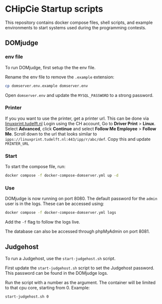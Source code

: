 # CHipCie Startup scripts

This repository contains docker compose files, shell scripts, and example environments to start systems used during the programming contests.

## DOMjudge

### env file

To run DOMjudge, first setup the the env file.

Rename the env file to remove the `.example` extension:
```bash
cp domserver.env.example domserver.env
```

Open `domserver.env` and update the `MYSQL_PASSWORD` to a strong password.

### Printer

If you you want to use the printer, get a printer url.
This can be done via [linuxprint.tudelft.nl](https://linuxprint.tudelft.nl)
Login using the CH account, Go to **Driver Print** > **Linux**.
Select **Advanced**, click **Continue** and select **Follow Me Employee** > **Follow Me**.
Scroll down to the url that looks similar to `ipps://linuxprint.tudelft.nl:443/ipp/r/abc/def`.
Copy this and update `PRINTER_URL`

### Start

To start the compose file, run:

```bash
docker compose -f docker-compose-domserver.yml up -d
```

### Use

DOMjudge is now running on port 8080.
The default password for the `admin` user is in the logs.
These can be accessed using:
```bash
docker compose -f docker-compose-domserver.yml logs
```
Add the `-f` flag to follow the logs live.

The database can also be accessed through phpMyAdmin on port 8081.

## Judgehost

To run a Judgehost, use the `start-judgehost.sh` script.

First update the `start-judgehost.sh` script to set the Judgehost password.
This password can be found in the DOMjudge logs.

Run the script with a number as the argument. The container will be limited to that cpu core, starting from 0. Example:

```bash
start-judgehost.sh 0
```
